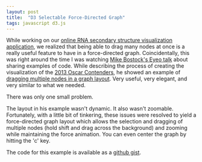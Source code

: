 ```yaml
---
layout: post
title:  "D3 Selectable Force-Directed Graph"
tags: javascript d3.js
---
```


While working on our [online RNA secondary structure visualization application](http://nibiru.tbi.univie.ac.at/forna), we realized that being able to
drag many nodes at once is a really useful feature to have in a force-directed
graph.  Coincidentally, this was right around the time I was watching [Mike
Bostock's Eyeo talk](http://vimeo.com/69448223) about sharing examples of code.
While describing the process of creating the visualization
of the [2013 Oscar
Contenders](http://www.nytimes.com/interactive/2013/02/20/movies/among-the-oscar-contenders-a-host-of-connections.html?_r=0),
he showed an example of [dragging multiple nodes in a graph
layout](http://bl.ocks.org/mbostock/4566102). Very useful, very elegant, and very
similar to what we needed.

There was only one small problem. 

The layout in his
example wasn't dynamic. It also wasn't zoomable. Fortunately, with a little
bit of tinkering, these issues were resolved to yield a force-directed graph
layout which allows the selection and dragging of multiple nodes (hold shift
and drag across the background) and zooming while maintaining the force animation.
You can even center the graph by hitting the 'c' key.

<div align='center' id="d3_selectable_force_directed_graph"></div>
<link rel="stylesheet" href="/css/d3_selectable_force_directed_graph.css">
<script src="/js/d3_selectable_force_directed_graph.js"></script>
<script>selectableForceDirectedGraph();</script>

The code for this example is available as a [github gist](https://gist.github.com/pkerpedjiev/0389e39fad95e1cf29ce). 

